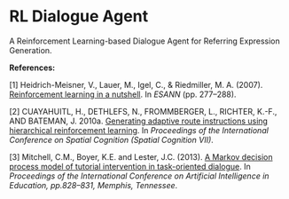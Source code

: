 # RL Dialogue Agent

A Reinforcement Learning-based Dialogue Agent for Referring Expression Generation.

**References:**

[1] Heidrich-Meisner, V., Lauer, M., Igel, C., & Riedmiller, M. A. (2007). [Reinforcement learning in a nutshell](http://image.diku.dk/igel/paper/RLiaN.pdf). In *ESANN* (pp. 277–288).

[2] CUAYAHUITL, H., DETHLEFS, N., FROMMBERGER, L., RICHTER, K.-F., AND BATEMAN, J. 2010a. [Generating adaptive route instructions using hierarchical reinforcement learning](http://www.hull.ac.uk/php/496827/publications/spatialCognition2010.pdf). In *Proceedings of the International Conference on Spatial Cognition (Spatial Cognition VII)*.

[3] Mitchell, C.M., Boyer, K.E. and Lester, J.C. (2013). [A Markov decision process model of tutorial intervention in task-oriented dialogue](https://pdfs.semanticscholar.org/ffbe/7ddd9d5c58bdf84ac367c519d5c4b09dd71d.pdf). In *Proceedings of the International Conference on Artificial Intelligence in Education, pp.828–831, Memphis, Tennessee*.
